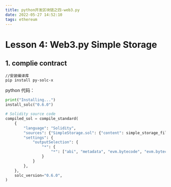 ```yaml
---
title: python开发区块链之四-web3.py
date: 2022-05-27 14:52:10
tags: ethereum
---
```


# Lesson 4: Web3.py Simple Storage

## 1. complie contract
    //安装编译库
    pip install py-solc-x
python 代码：
```python
print("Installing...")
install_solc("0.6.0")

# Solidity source code
compiled_sol = compile_standard(
    {
        "language": "Solidity",
        "sources": {"SimpleStorage.sol": {"content": simple_storage_file}},
        "settings": {
            "outputSelection": {
                "*": {
                    "*": ["abi", "metadata", "evm.bytecode", "evm.bytecode.sourceMap"]
                }
            }
        },
    },
    solc_version="0.6.0",
)
```